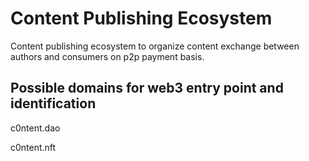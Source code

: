 # Content Publishing Ecosystem

Content publishing ecosystem to organize content exchange between authors and consumers on p2p payment basis.

## Possible domains for web3 entry point and identification

c0ntent.dao

c0ntent.nft